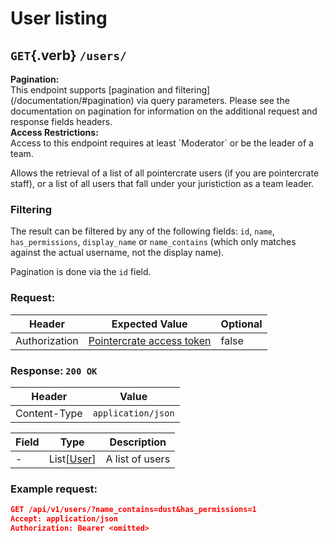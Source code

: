 <div class='panel fade js-scroll-anim' data-anim='fade'>

# User listing

## `GET`{.verb} `/users/`

<div class='info-green'>
<b>Pagination:</b><br>
This endpoint supports [pagination and filtering](/documentation/#pagination) via query parameters. Please see the documentation on pagination for information
on the additional request and response fields headers.
</div>

<div class='info-dark-grey'>
<b>Access Restrictions:</b><br>
Access to this endpoint requires at least `Moderator` or be the leader of a team.
</div>

Allows the retrieval of a list of all pointercrate users (if you are pointercrate staff), or a list of all users that fall under your juristiction as a team leader.

### Filtering

The result can be filtered by any of the following fields: `id`, `name`, `has_permissions`, `display_name` or `name_contains` (which only matches against the actual username, not the display name).

Pagination is done via the `id` field.

### Request:

| Header        | Expected Value                                             | Optional |
| ------------- | ---------------------------------------------------------- | -------- |
| Authorization | [Pointercrate access token](/documentation/#access-tokens) | false    |

### Response: `200 OK`

| Header       | Value              |
| ------------ | ------------------ |
| Content-Type | `application/json` |

| Field | Type                                       | Description     |
| ----- | ------------------------------------------ | --------------- |
| -     | List[[User](/documentation/objects/#user)] | A list of users |

### Example request:

```json
GET /api/v1/users/?name_contains=dust&has_permissions=1
Accept: application/json
Authorization: Bearer <omitted>
```

</div>
